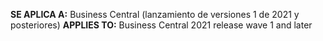<span data-ttu-id="482bb-101"><Token> **SE APLICA A:** Business Central (lanzamiento de versiones 1 de 2021 y posteriores)</Token></span><span class="sxs-lookup"><span data-stu-id="482bb-101"><Token> **APPLIES TO:** Business Central 2021 release wave 1 and later</Token></span></span>